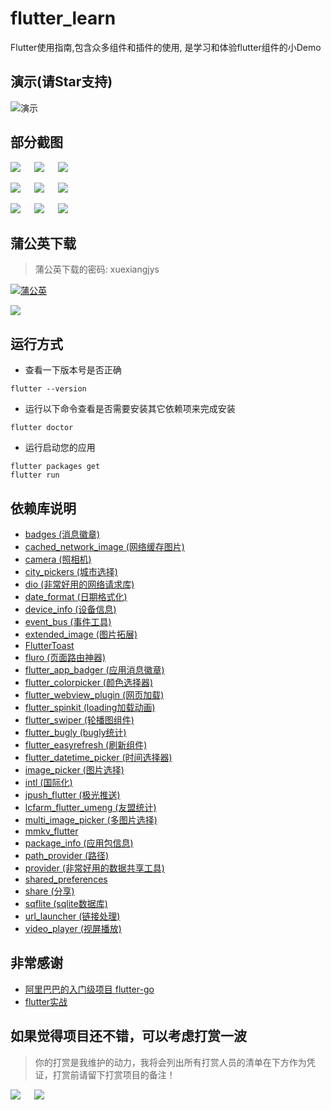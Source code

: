 # flutter_learn

Flutter使用指南,包含众多组件和插件的使用, 是学习和体验flutter组件的小Demo


## 演示(请Star支持)

![演示](./art/demo.gif)

## 部分截图

![](./art/1.png) &emsp; ![](./art/2.png) &emsp; ![](./art/3.png)

![](./art/4.png) &emsp; ![](./art/5.png) &emsp; ![](./art/6.png)

![](./art/7.png) &emsp; ![](./art/8.png) &emsp; ![](./art/9.png)

## 蒲公英下载

> 蒲公英下载的密码: xuexiangjys

[![蒲公英](https://img.shields.io/badge/downloads-蒲公英-blue.svg)](https://www.pgyer.com/flutter_learn)

![](./art/download_pugongying.png)

## 运行方式

* 查看一下版本号是否正确
```
flutter --version
```

* 运行以下命令查看是否需要安装其它依赖项来完成安装
```
flutter doctor
```

* 运行启动您的应用
```
flutter packages get 
flutter run
```


## 依赖库说明

* [badges (消息徽章)](https://pub.dev/packages/badges)
* [cached_network_image (网络缓存图片)](https://pub.dev/packages/cached_network_image)
* [camera (照相机)](https://pub.dev/packages/camera)
* [city_pickers (城市选择)](https://pub.dev/packages/city_pickers)
* [dio (非常好用的网络请求库)](https://pub.dev/packages/dio)
* [date_format (日期格式化)](https://pub.dev/packages/date_format)
* [device_info (设备信息)](https://pub.dev/packages/device_info)
* [event_bus (事件工具)](https://pub.dev/packages/event_bus)
* [extended_image (图片拓展)](https://pub.dev/packages/extended_image)
* [FlutterToast](https://pub.dev/packages/fluttertoast)
* [fluro (页面路由神器)](https://pub.dev/packages/fluro)
* [flutter_app_badger (应用消息徽章)](https://pub.dev/packages/flutter_app_badger)
* [flutter_colorpicker (颜色选择器)](https://pub.dev/packages/flutter_colorpicker)
* [flutter_webview_plugin (网页加载)](https://pub.dev/packages/flutter_webview_plugin)
* [flutter_spinkit (loading加载动画)](https://pub.dev/packages/flutter_spinkit)
* [flutter_swiper (轮播图组件)](https://pub.dev/packages/flutter_swiper)
* [flutter_bugly (bugly统计)](https://pub.dev/packages/flutter_bugly)
* [flutter_easyrefresh (刷新组件)](https://pub.dev/packages/flutter_easyrefresh)
* [flutter_datetime_picker (时间选择器)](https://pub.dev/packages/flutter_datetime_picker)
* [image_picker (图片选择)](https://pub.dev/packages/image_picker)
* [intl (国际化)](https://pub.dev/packages/intl)
* [jpush_flutter (极光推送)](https://pub.dev/packages/jpush_flutter)
* [lcfarm_flutter_umeng (友盟统计)](https://pub.dev/packages/lcfarm_flutter_umeng)
* [multi_image_picker (多图片选择)](https://pub.dev/packages/multi_image_picker)
* [mmkv_flutter](https://pub.dev/packages/mmkv_flutter)
* [package_info (应用包信息)](https://pub.dev/packages/url_launcher)
* [path_provider (路径)](https://pub.dev/packages/path_provider)
* [provider (非常好用的数据共享工具)](https://pub.dev/packages/provider)
* [shared_preferences](https://pub.dev/packages/shared_preferences)
* [share (分享)](https://pub.dev/packages/share)
* [sqflite (sqlite数据库)](https://pub.dev/packages/sqflite)
* [url_launcher (链接处理)](https://pub.dev/packages/url_launcher)
* [video_player (视屏播放)](https://pub.dev/packages/video_player)


## 非常感谢

* [阿里巴巴的入门级项目 flutter-go](https://github.com/alibaba/flutter-go)
* [flutter实战](https://book.flutterchina.club/)


## 如果觉得项目还不错，可以考虑打赏一波

> 你的打赏是我维护的动力，我将会列出所有打赏人员的清单在下方作为凭证，打赏前请留下打赏项目的备注！

![](./art/alipay.jpeg) &emsp; ![](./art/wxpay.jpeg)